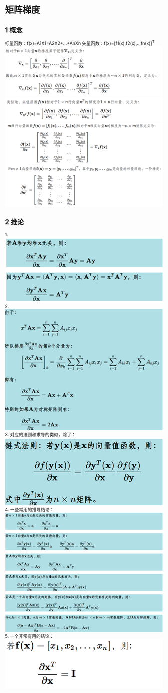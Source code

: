 # 矩阵梯度
## 1 概念
标量函数：f(x)=A1X1=A2X2+...+AnXn
矢量函数：f(x)=[f1(x),f2(x),..,fn(x)]<sup>T</sup>
![alt text](./img/image-201.png)
![alt text](./img/image-202.png)
![alt text](./img/image-203.png)
## 2 推论
1.![alt text](./img/image-204.png)
2. ![alt text](./img/image-206.png)
3. 对应的法则和求导的类似，除了：
   ![alt text](./img/image-207.png)
4. 一些常用的推导结论：
   ![alt text](./img/image-208.png)
5. 一个非常有用的结论：
   ![alt text](./img/image-209.png)
   